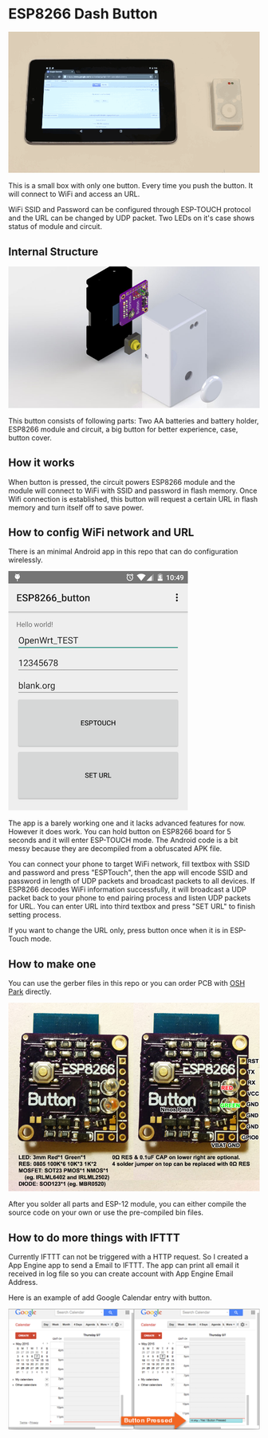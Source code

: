 # ESP8266 Dash Button

![full](https://raw.githubusercontent.com/DeqingSun/ESP8266-Dash-Button/master/circuit/push_opti.gif)

This is a small box with only one button. Every time you push the button. It will connect to WiFi and access an URL.

WiFi SSID and Password can be configured through ESP-TOUCH protocol and the URL can be changed by UDP packet. Two LEDs on it's case shows status of module and circuit.

## Internal Structure

![](https://raw.githubusercontent.com/DeqingSun/ESP8266-Dash-Button/master/circuit/render_clipped.jpg)

This button consists of following parts: Two AA batteries and battery holder, ESP8266 module and circuit, a big button for better experience, case, button cover. 

## How it works

When button is pressed, the circuit powers ESP8266 module and the module will connect to WiFi with SSID and password in flash memory. Once Wifi connection is established, this button will request a certain URL in flash memory and turn itself off to save power.

## How to config WiFi network and URL

There is an minimal Android app in this repo that can do configuration wirelessly.

![](https://raw.githubusercontent.com/DeqingSun/ESP8266-Dash-Button/master/circuit/Screenshot_app.png)

The app is a barely working one and it lacks advanced features for now. However it does work. You can hold button on ESP8266 board for 5 seconds and it will enter ESP-TOUCH mode. The Android code is a bit messy because they are decompiled from a obfuscated APK file. 

You can connect your phone to target WiFi network, fill textbox with SSID and password and press "ESPTouch", then the app will encode SSID and password in length of UDP packets and broadcast packets to all devices. If ESP8266 decodes WiFi information successfully, it will broadcast a UDP packet back to your phone to end pairing process and listen UDP packets for URL. You can enter URL into third textbox and press "SET URL" to finish setting process.

If you want to change the URL only, press button once when it is in ESP-Touch mode.

## How to make one

You can use the gerber files in this repo or you can order PCB with [OSH Park](https://oshpark.com/shared_projects/X8mGIjUE) directly.

![](https://raw.githubusercontent.com/DeqingSun/ESP8266-Dash-Button/master/circuit/Assembly.jpg)

After you solder all parts and ESP-12 module, you can either compile the source code on your own or use the pre-compiled bin files. 

## How to do more things with IFTTT

Currently IFTTT can not be triggered with a HTTP request. So I created a App Engine app to send a Email to IFTTT. The app can print all email it received in log file so you can create account with App Engine Email Address.

Here is an example of add Google Calendar entry with button.

![](https://raw.githubusercontent.com/DeqingSun/ESP8266-Dash-Button/master/circuit/press_button.png)

